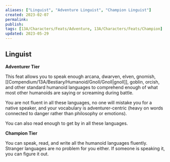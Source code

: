 ```yaml
---
aliases: ["Linguist", "Adventure Linguist", "Champion Linguist"]
created: 2023-02-07
permalink: 
publish: 
tags: [13A/Characters/Feats/Adventure, 13A/Characters/Feats/Champion]
updated: 2023-05-29
---
```


## Linguist

**Adventurer Tier**

This feat allows you to speak enough arcana, dwarven, elven, gnomish, [[Compendium/13A/Bestiary/Humanoid/Gnoll/Gnoll|gnoll]], goblin, orcish, and other standard humanoid languages to comprehend enough of what most other humanoids are saying or screaming during battle.

You are not fluent in all these languages, no one will mistake you for a native speaker, and your vocabulary is adventurer-centric (heavy on words connected to danger rather than philosophy or emotions).

You can also read enough to get by in all these languages.

**Champion Tier**

You can speak, read, and write all the humanoid languages fluently. Stranger languages are no problem for you either. If someone is speaking it, you can figure it out.
